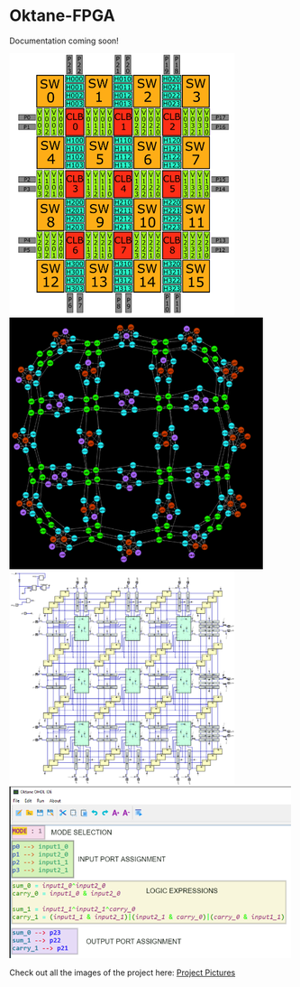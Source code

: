 # Oktane-FPGA
Documentation coming soon!

<img src="./pics/Fabric/grid.png" width="400" >       <img src="./pics/Fabric/graph.png" width="450" >
<img src="./pics/Fabric/fpga fabric.png" width="400" > <img src="./pics/Custom_IDE/adder-ide-ohdl.png" width="500" >

Check out all the images of the project here: [Project Pictures](pics/)
